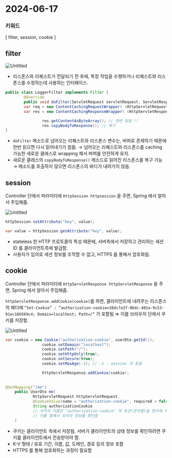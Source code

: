 # 2024-06-17

### 키워드

[ filter, session, cookie  ]

## filter

![Untitled](https://prod-files-secure.s3.us-west-2.amazonaws.com/b2c5c3e5-f7f3-4147-a6bf-d9f8375367a5/97ac566d-0660-489f-92a7-4e5112d46592/Untitled.png)

- 리스폰스와 리퀘스트가 전달되기 전 후에, 특정 작업을 수행하거나 리퀘스트와 리스폰스를 수정하는데 사용하는 인터페이스.

```java
public class LoggerFilter implements Filter {
        @Override
        public void doFilter(ServletRequest servletRequest, ServletResponse servletResponse, FilterChain filterChain) throws IOException, ServletException {
        var req = new ContentCachingRequestWrapper( (HttpServletRequest) servletRequest );
        var res = new ContentCachingResponseWrapper( (HttpServletResponse) servletRequest );

                res.getContentAsByteArray(); // 한번 읽음 !!
                res.copyBodyToResponse(); // 복구
}
```

- `doFilter` 메소드로 넘어오는 리퀘스트와 리스폰스 변수는, 버퍼로 존재하기 때문에 한번 읽으면 다시 읽어내기가 힘듦. → 넘어오는 리퀘스트와 리스폰스를 caching 가능한 새로운 클래스로 wrapping 해서 버퍼를 안전하게 유지.
- 새로운 클래스의 `copyBodyToResponse()` 메소드로 읽어진 리스폰스를 복구 가능 → 메소드를 호출하지 않으면 리스폰스의 바디가 내려가지 않음.

## session

Controller 단에서 파라미터에 `HttpSession httpsession` 을 주면, Spring 에서 알아서 주입해줌.

![Untitled](https://prod-files-secure.s3.us-west-2.amazonaws.com/b2c5c3e5-f7f3-4147-a6bf-d9f8375367a5/1c1573b3-3dc7-47e7-ac7f-788f83ff43a5/Untitled.png)

```java
httpSession.setAttribute("key", value);

var value = httpSession.getAttribute("key", value);
```

- stateless 한 HTTP 프로토콜의 특성 때문에, 서버측에서 저장하고 관리하는 세션 ID 를 클라이언트측에 발급함.
- 사용자가 임의로 세션 정보를 조작할 수 없고, HTTPS 를 통해서 암호화됨.

## cookie

Controller 단에서 파라미터에 `HttpServletResponse httpServletResponse` 을 주면, Spring 에서 알아서 주입해줌.

`httpServletResponse.addCookie(cookie)`를 하면, 클라이언트에 내려주는 리스폰스의 헤더에 `“Set-Cookie” : “authorization-cookie=38dc7a3f-06dc-401a-9c53-91ec16b569c4; Domain=localhost; Path=/”` 가 포함됨 ⇒ 이를 브라우저 단에서 쿠키를 저장함.

![Untitled](https://prod-files-secure.s3.us-west-2.amazonaws.com/b2c5c3e5-f7f3-4147-a6bf-d9f8375367a5/3f1b39d7-4b35-4bae-b795-178bb726c392/Untitled.png)

```java
var cookie = new Cookie("authorization-cookie", userDto.getId());
                cookie.setDomain("localhost");
                cookie.setPath("/");
                cookie.setHttpOnly(true);
                cookie.setSecure(true);
                cookie.setMaxAge(-1); // -1 : session 과 동일

                httpServletResponse.addCookie(cookie);
                
                
@GetMapping("/me")
    public UserDto me(
            HttpServletRequest httpServletRequest,
            @CookieValue(name = "authorization-cookie", required = false)
            String authorizationCookie
            // 쿠키의 이름인 "authorization-cookie" 의 토큰(문자열)을 변수에 저장
            // 이를 통해서 유저의 정보를 확인함
    )
```

- 쿠키는 클라이언트 측에서 저장됨. 서버가 클라이언트의 상태 정보를 확인하려면 쿠키를 클라이언트에서 전송받아야 함.
- K-V 형태 / 유효 기간, 이름, 값, 도메인, 경로 등의 정보 포함
- HTTPS 를 통해 암호화하는 과정이 필요함